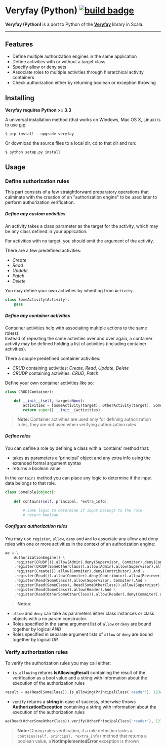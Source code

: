 Veryfay (Python) [![build badge](https://travis-ci.org/florinn/veryfay-python.svg?branch=master)](https://travis-ci.org/florinn/veryfay-python)
===================

**Veryfay (Python)** is a port to Python of the [**Veryfay**](https://github.com/florinn/veryfay-scala) library in Scala.

----------


Features
-------------
* Define multiple authorization engines in the same application
* Define activities with or without a target class
* Specify allow or deny sets
* Associate roles to multiple activities through hierarchical activity containers
* Check authorization either by returning boolean or exception throwing


Installing
-------------
**Veryfay requires Python >= 3.3**

A universal installation method (that works on Windows, Mac OS X, Linux) is to use [pip](https://pip.pypa.io/en/latest/): 

```
$ pip install --upgrade veryfay 
```

Or download the source files to a local dir, cd to that dir and run:
```
$ python setup.py install
```

Usage
-------------

### Define authorization rules

This part consists of a few straightforward preparatory operations that culminate with the creation of an "authorization engine" to be used later to perform authorization verification.

##### Define any custom activities

An activity takes a class parameter as the target for the activity, which may be any class defined in your application.

For activities with no target, you should omit the argument of the activity.

There are a few predefined activities: 
- *Create*
- *Read*
- *Update*
- *Patch*
- *Delete*

You may define your own activities by inheriting from `Activity`:

```python
class SomeActivity(Activity):
    pass
```

##### Define any container activities

Container activities help with associating multiple actions to the same role(s).  
Instead of repeating the same activities over and over again, a container activity may be defined holding a list of activities (including container activities).

There a couple predefined container activities:
- *CRUD* containing activities: *Create*, *Read*, *Update*, *Delete*
- *CRUDP* containing activities: *CRUD*, *Patch*

Define your own container activities like so:

```python
class CRUD(Container):

    def __init__(self, target=None):
        activities = [SomeActivity(target), OtherActivity(target), SomeOtherActivity(target)]
        return super().__init__(activities)
```

>**Note:** Container activities are used only for defining authorization rules, they are not used when verifying authorization rules

##### Define roles

You can define a role by defining a class with a 'contains' method that:
- takes as parameters a 'principal' object and any extra info using the extended formal argument syntax
- returns a boolean value 

In the `contains` method you can place any logic to determine if the input data belongs to that role.

```python
class SomeRole(object):
    
    def contains(self, principal, *extra_info):

        # Some logic to determine if input belongs to the role
        # return boolean
```

##### Configure authorization rules 

You may use `register`, `allow`, `deny` and `And` to associate any allow and deny roles with one or more activities in the context of an authorization engine:

```python
ae = \
    AuthorizationEngine() \
    .register(CRUDP()).allow(Admin).deny(Supervisor, Commiter).deny(Contributor).And \
    .register(CRUDP(SomeOtherClass)).allow(Admin).allow(Supervisor).allow(Reader).allow(Contributor).And \
    .register(Create()).allow(Commiter).deny(Contributor).And \
    .register(Read()).allow(Commiter).deny(Contributor).allow(Reviewer).And \
    .register(Read(SomeClass)).allow(Supervisor, Commiter).And \
    .register(Read(SomeClass), Read(SomeOtherClass)).allow(Supervisor).allow(Contributor).deny(Reader).And \
    .register(Read(SomeClass)).allow(Reader).And \
    .register(Read(OtherSomeOtherClass)).allow(Reader).deny(Commiter).allow(Reviewer).And
```

>**Notes:** 
- `allow` and `deny` can take as parameters either class instances or class objects with a no param constructor.
- Roles specified in the same argument list of `allow` or `deny` are bound together by logical *AND*
- Roles specified in separate argument lists of `allow` or `deny` are bound together by logical *OR*


### Verify authorization rules

To verify the authorization rules you may call either: 

- `is_allowing` returns **IsAllowingResult** containing the result of the verification as a bool value and a string with information about the execution of the authorization rules

```python
result = ae(Read(SomeClass)).is_allowing(PrincipalClass('reader'), 1234)
```
 
- `verify` returns a **string** in case of success, otherwise throws **AuthorizationException** containing a string with information about the execution of the authorization rules

```python
ae(Read(OtherSomeOtherClass)).verify(OtherPrincipalClass('reader'), 1234, "1234")
```

>**Note:** During rules verification, if a role definition lacks a `contains(self, principal, *extra_info)` method that returns a boolean value, a **NotImplementedError** exception is thrown